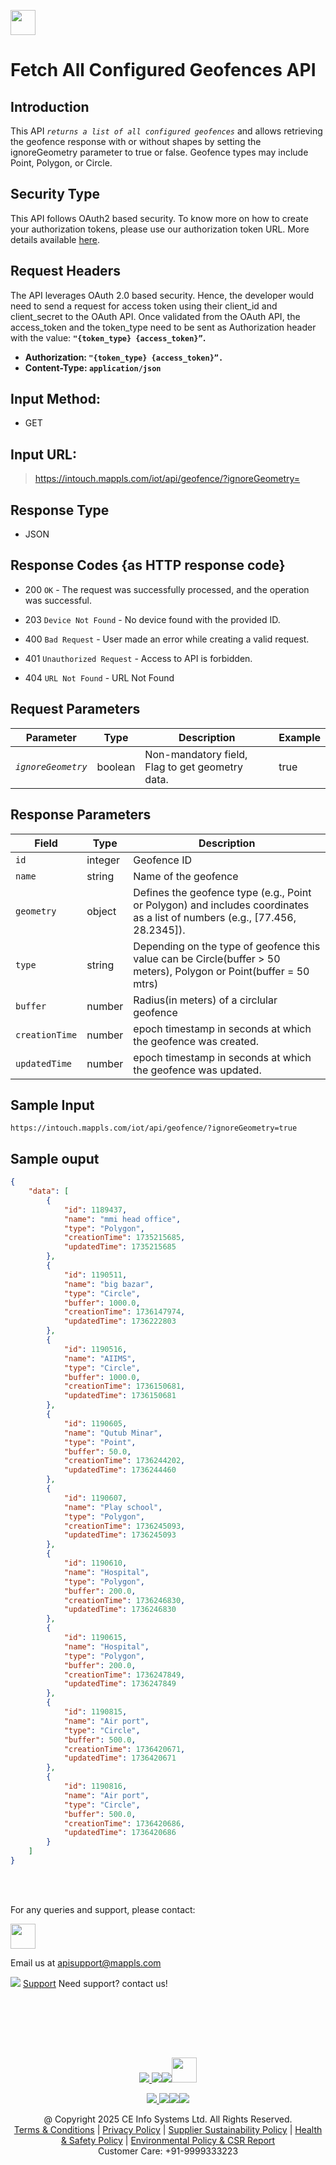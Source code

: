 
[<img src="https://about.mappls.com/about/images/MAPPLS-MapmyIndia-logo.png" height="40"/> </p>](https://about.mappls.com/api/)

# Fetch All Configured Geofences API

## **Introduction**
This API *`returns a list of all configured geofences`* and allows retrieving the geofence response with or without shapes by setting the ignoreGeometry parameter to true or false. Geofence types may include Point, Polygon, or Circle.

## **Security Type**
This API follows OAuth2 based security. To know more on how to create your authorization tokens, please use our authorization token URL. More details available [here](https://github.com/mappls-api/mappls-rest-apis/tree/main/mappls-token-generation-api).

## **Request Headers**

The API leverages OAuth 2.0 based security. Hence, the developer would need to send a request for access token using their client_id and client_secret to the OAuth API. Once validated from the OAuth API, the access_token and the token_type need to be sent as Authorization header with the value: **`"{token_type} {access_token}”`.**

- **Authorization: `"{token_type} {access_token}”.`**
- **Content-Type: `application/json`**


## **Input Method:**
- GET
## **Input URL:**

 > https://intouch.mappls.com/iot/api/geofence/?ignoreGeometry=

## **Response Type**
- JSON

## **Response Codes {as HTTP response code}**

- 200 `OK` - The request was successfully processed, and the operation was successful.

- 203 `Device Not Found` - No device found with the provided ID.

- 400 `Bad Request` - User made an error while creating a valid request.

- 401 `Unauthorized Request` - Access to API is forbidden.

- 404 `URL Not Found` - URL Not Found

## **Request Parameters**

| **Parameter** | **Type** | **Description** | **Example** |
| --- | --- | --- | --- |
| *`ignoreGeometry`* | boolean | Non-mandatory field, Flag to get geometry data. | true |

## **Response Parameters**

| **Field** | **Type** | **Description** |
| --- | --- | --- |
| `id` | integer | Geofence ID |
| `name` | string | Name of the geofence |
| `geometry` | object | Defines the geofence type (e.g., Point or Polygon) and includes coordinates as a list of numbers (e.g., [77.456, 28.2345]). |
| `type` | string | Depending on the type of geofence this value can be Circle(buffer > 50 meters), Polygon or Point(buffer = 50 mtrs) |
| `buffer` | number | Radius(in meters) of a circlular geofence |
| `creationTime` | number | epoch timestamp in seconds at which the geofence was created. |
| `updatedTime` | number | epoch timestamp in seconds at which the geofence was updated. |

## **Sample Input**
```
https://intouch.mappls.com/iot/api/geofence/?ignoreGeometry=true
```
## **Sample ouput**

```json
{
    "data": [
        {
            "id": 1189437,
            "name": "mmi head office",
            "type": "Polygon",
            "creationTime": 1735215685,
            "updatedTime": 1735215685
        },
        {
            "id": 1190511,
            "name": "big bazar",
            "type": "Circle",
            "buffer": 1000.0,
            "creationTime": 1736147974,
            "updatedTime": 1736222803
        },
        {
            "id": 1190516,
            "name": "AIIMS",
            "type": "Circle",
            "buffer": 1000.0,
            "creationTime": 1736150681,
            "updatedTime": 1736150681
        },
        {
            "id": 1190605,
            "name": "Qutub Minar",
            "type": "Point",
            "buffer": 50.0,
            "creationTime": 1736244202,
            "updatedTime": 1736244460
        },
        {
            "id": 1190607,
            "name": "Play school",
            "type": "Polygon",
            "creationTime": 1736245093,
            "updatedTime": 1736245093
        },
        {
            "id": 1190610,
            "name": "Hospital",
            "type": "Polygon",
            "buffer": 200.0,
            "creationTime": 1736246830,
            "updatedTime": 1736246830
        },
        {
            "id": 1190615,
            "name": "Hospital",
            "type": "Polygon",
            "buffer": 200.0,
            "creationTime": 1736247849,
            "updatedTime": 1736247849
        },
        {
            "id": 1190815,
            "name": "Air port",
            "type": "Circle",
            "buffer": 500.0,
            "creationTime": 1736420671,
            "updatedTime": 1736420671
        },
        {
            "id": 1190816,
            "name": "Air port",
            "type": "Circle",
            "buffer": 500.0,
            "creationTime": 1736420686,
            "updatedTime": 1736420686
        }
    ]
}
```

<br></br>

For any queries and support, please contact: 

[<img src="https://about.mappls.com/images/mappls-logo.svg" height="40"/> </p>](https://about.mappls.com/api/)
Email us at [apisupport@mappls.com](mailto:apisupport@mappls.com)


![](https://www.mapmyindia.com/api/img/icons/support.png)
[Support](https://about.mappls.com/contact/)
Need support? contact us!

<br></br>


<br></br>

[<p align="center"> <img src="https://www.mapmyindia.com/api/img/icons/stack-overflow.png"/> ](https://stackoverflow.com/questions/tagged/mappls-api)[![](https://www.mapmyindia.com/api/img/icons/blog.png)](https://about.mappls.com/blog/)[![](https://www.mapmyindia.com/api/img/icons/gethub.png)](https://github.com/Mappls-api)[<img src="https://mmi-api-team.s3.ap-south-1.amazonaws.com/API-Team/npm-logo.one-third%5B1%5D.png" height="40"/> </p>](https://www.npmjs.com/org/mapmyindia) 



[<p align="center"> <img src="https://www.mapmyindia.com/june-newsletter/icon4.png"/> ](https://www.facebook.com/Mapplsofficial)[![](https://www.mapmyindia.com/june-newsletter/icon2.png)](https://twitter.com/mappls)[![](https://www.mapmyindia.com/newsletter/2017/aug/llinkedin.png)](https://www.linkedin.com/company/mappls/)[![](https://www.mapmyindia.com/june-newsletter/icon3.png)](https://www.youtube.com/channel/UCAWvWsh-dZLLeUU7_J9HiOA)




<div align="center">@ Copyright 2025 CE Info Systems Ltd. All Rights Reserved.</div>

<div align="center"> <a href="https://about.mappls.com/api/terms-&-conditions">Terms & Conditions</a> | <a href="https://about.mappls.com/about/privacy-policy">Privacy Policy</a> | <a href="https://about.mappls.com/pdf/mapmyIndia-sustainability-policy-healt-labour-rules-supplir-sustainability.pdf">Supplier Sustainability Policy</a> | <a href="https://about.mappls.com/pdf/Health-Safety-Management.pdf">Health & Safety Policy</a> | <a href="https://about.mappls.com/pdf/Environment-Sustainability-Policy-CSR-Report.pdf">Environmental Policy & CSR Report</a>

<div align="center">Customer Care: +91-9999333223</div>

